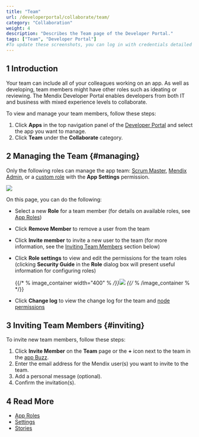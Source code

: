 ```yaml
---
title: "Team"
url: /developerportal/collaborate/team/
category: "Collaboration"
weight: 4
description: "Describes the Team page of the Developer Portal."
tags: ["Team", "Developer Portal"]
#To update these screenshots, you can log in with credentials detailed in How to Update Screenshots Using Team Apps.
---
```


## 1 Introduction

Your team can include all of your colleagues working on an app. As well as developing, team members might have other roles such as ideating or reviewing. The Mendix Developer Portal enables developers from both IT and business with mixed experience levels to collaborate.

To view and manage your team members, follow these steps:

1. Click **Apps** in the top navigation panel of the [Developer Portal](http://sprintr.home.mendix.com) and select the app you want to manage.
2. Click **Team** under the **Collaborate** category.

## 2 Managing the Team {#managing}

Only the following roles can manage the app team: [Scrum Master](/developerportal/collaborate/app-roles#team-roles), [Mendix Admin](/developerportal/control-center), or a [custom role](/developerportal/collaborate/app-roles#team-roles) with  the **App Settings** permission.

![](/attachments/developerportal/collaborate/team/team.jpg)

On this page, you can do the following:

* Select a new **Role** for a team member (for details on available roles, see [App Roles](/developerportal/collaborate/app-roles))
* Click **Remove Member** to remove a user from the team
* Click **Invite member** to invite a new user to the team (for more information, see the [Inviting Team Members](#inviting) section below)
*  Click **Role settings** to view and edit the permissions for the team roles (clicking **Security Guide** in the **Role** dialog box will present useful information for configuring roles)

	{{/* % image_container width="400" % */}}![](/attachments/developerportal/collaborate/team/role-settings.png)
	{{/* % /image_container % */}} 

* Click **Change log** to view the change log for the team and [node permissions](/developerportal/deploy/node-permissions)

## 3 Inviting Team Members {#inviting}

To invite new team members, follow these steps:

1. Click **Invite Member** on the **Team** page or the **+** icon next to the team in the [app Buzz](buzz#app-buzz).
2. Enter the email address for the Mendix user(s) you want to invite to the team.
3. Add a personal message (optional).
4. Confirm the invitation(s).

## 4 Read More

* [App Roles](/developerportal/collaborate/app-roles)
* [Settings](/developerportal/settings)
* [Stories](stories)
